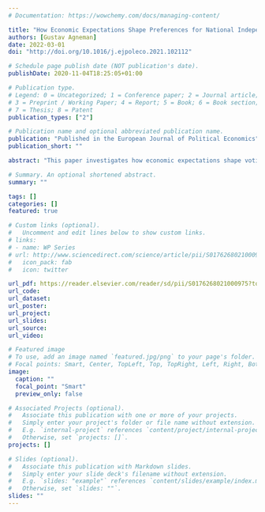 ```yaml
---
# Documentation: https://wowchemy.com/docs/managing-content/

title: "How Economic Expectations Shape Preferences for National Independence: Evidence from Greenland"
authors: [Gustav Agneman]
date: 2022-03-01
doi: "http://doi.org/10.1016/j.ejpoleco.2021.102112"

# Schedule page publish date (NOT publication's date).
publishDate: 2020-11-04T18:25:05+01:00

# Publication type.
# Legend: 0 = Uncategorized; 1 = Conference paper; 2 = Journal article;
# 3 = Preprint / Working Paper; 4 = Report; 5 = Book; 6 = Book section;
# 7 = Thesis; 8 = Patent
publication_types: ["2"]

# Publication name and optional abbreviated publication name.
publication: "Published in the European Journal of Political Economics"
publication_short: ""

abstract: "This paper investigates how economic expectations shape voting intentions in a hypothetical independence referendum in Greenland, a self-governing region of the Kingdom of Denmark. I identify the causal effect of economic expectations by randomly exposing respondents to a prime informing on Greenland's current fiscal deficit. Respondents exposed to the information are 43% more likely to oppose independence, an effect I attribute to (a) worsened economic expectations and (b) greater political participation among pessimistic respondents. I further document that the impact of the prime depends on respondents' personal ties to the political union. While information exposure substantially increases opposition to independence among voters with strong ties to Denmark, voting intentions are essentially unchanged for respondents with weak ties to Denmark. Still, instrumental motives shape preferences for a sufficiently large proportion of voters for the information prime to alter the outcome of the independence referendum."

# Summary. An optional shortened abstract.
summary: ""

tags: []
categories: []
featured: true

# Custom links (optional).
#   Uncomment and edit lines below to show custom links.
# links:
# - name: WP Series
# url: http://www.sciencedirect.com/science/article/pii/S0176268021000975
#   icon_pack: fab
#   icon: twitter

url_pdf: https://reader.elsevier.com/reader/sd/pii/S0176268021000975?token=86E3C546D15B323F5C26B83E03A0A256164864BB334B893B2D79742C1F9DAFF02264C313354C09200443A720B4FF6731&originRegion=eu-west-1&originCreation=20211026151513
url_code:
url_dataset:
url_poster:
url_project:
url_slides:
url_source:
url_video:

# Featured image
# To use, add an image named `featured.jpg/png` to your page's folder. 
# Focal points: Smart, Center, TopLeft, Top, TopRight, Left, Right, BottomLeft, Bottom, BottomRight.
image:
  caption: ""
  focal_point: "Smart"
  preview_only: false

# Associated Projects (optional).
#   Associate this publication with one or more of your projects.
#   Simply enter your project's folder or file name without extension.
#   E.g. `internal-project` references `content/project/internal-project/index.md`.
#   Otherwise, set `projects: []`.
projects: []

# Slides (optional).
#   Associate this publication with Markdown slides.
#   Simply enter your slide deck's filename without extension.
#   E.g. `slides: "example"` references `content/slides/example/index.md`.
#   Otherwise, set `slides: ""`.
slides: ""
---
```

